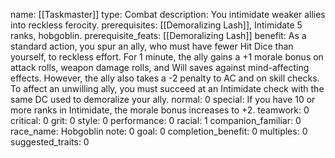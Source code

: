 name: [[Taskmaster]]
type: Combat
description: You intimidate weaker allies into reckless ferocity.
prerequisites: [[Demoralizing Lash]], Intimidate 5 ranks, hobgoblin.
prerequisite_feats: [[Demoralizing Lash]]
benefit: As a standard action, you spur an ally, who must have fewer Hit Dice than yourself, to reckless effort. For 1 minute, the ally gains a +1 morale bonus on attack rolls, weapon damage rolls, and Will saves against mind-affecting effects. However, the ally also takes a -2 penalty to AC and on skill checks. To affect an unwilling ally, you must succeed at an Intimidate check with the same DC used to demoralize your ally.
normal: 0
special: If you have 10 or more ranks in Intimidate, the morale bonus increases to +2.
teamwork: 0
critical: 0
grit: 0
style: 0
performance: 0
racial: 1
companion_familiar: 0
race_name: Hobgoblin
note: 0
goal: 0
completion_benefit: 0
multiples: 0
suggested_traits: 0
